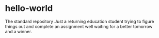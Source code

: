 # hello-world
The standard repository
Just a returning education student trying to figure things out and complete an assignment well waiting for a better tomorrow and a winner.
